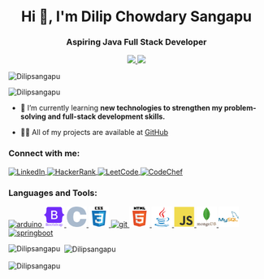 <h1 align="center">Hi 👋, I'm Dilip Chowdary Sangapu</h1>
<h3 align="center">Aspiring Java Full Stack Developer</h3>

<p align="center">
  <a href="https://dilip-portfolio07.netlify.app/" target="_blank">
    <img src="https://img.shields.io/badge/🌐 Portfolio-Visit-blueviolet?style=for-the-badge&logo=netlify" />
  </a>
  <a href="https://drive.google.com/file/d/1_3ag5_WPbGGEDQH-uzcURbh5feNf7bMc/view?usp=drive_link" target="_blank">
    <img src="https://img.shields.io/badge/📄 Resume-Download-blue?style=for-the-badge&logo=google-drive" />
  </a>
</p>

<p align="left">
  <img src="https://komarev.com/ghpvc/?username=Dilipsangapu&label=Profile%20views&color=0e75b6&style=flat" alt="Dilipsangapu" />
</p>

<p align="left">
  <img src="https://github-profile-trophy.vercel.app/?username=Dilipsangapu" alt="Dilipsangapu" />
</p>

- 🌱 I’m currently learning **new technologies to strengthen my problem-solving and full-stack development skills.**

- 👨‍💻 All of my projects are available at [GitHub](https://github.com/Dilipsangapu)

<h3 align="left">Connect with me:</h3>
<p align="left">
  <a href="https://www.linkedin.com/in/dilip-chowdary-s/" target="blank">
    <img align="center" src="https://raw.githubusercontent.com/rahuldkjain/github-profile-readme-generator/master/src/images/icons/Social/linked-in-alt.svg" alt="LinkedIn" height="30" width="40" />
  </a>
  <a href="https://www.hackerrank.com/profile/dilip2003chowda1" target="blank">
    <img align="center" src="https://raw.githubusercontent.com/rahuldkjain/github-profile-readme-generator/master/src/images/icons/Social/hackerrank.svg" alt="HackerRank" height="30" width="40" />
  </a>
  <a href="https://leetcode.com/u/dilipchowdarys/" target="blank">
    <img align="center" src="https://raw.githubusercontent.com/rahuldkjain/github-profile-readme-generator/master/src/images/icons/Social/leet-code.svg" alt="LeetCode" height="30" width="40" />
  </a>
  <a href="https://www.codechef.com/users/dilipsangapu" target="blank">
    <img align="center" src="https://cdn.jsdelivr.net/npm/simple-icons@3.1.0/icons/codechef.svg" alt="CodeChef" height="30" width="40" />
  </a>
</p>

<h3 align="left">Languages and Tools:</h3>
<p align="left">
  <a href="https://www.arduino.cc/" target="_blank" rel="noreferrer">
    <img src="https://cdn.jsdelivr.net/gh/devicons/devicon/icons/arduino/arduino-original.svg" alt="arduino" width="40" height="40"/>
  </a>
  <a href="https://getbootstrap.com" target="_blank" rel="noreferrer">
    <img src="https://raw.githubusercontent.com/devicons/devicon/master/icons/bootstrap/bootstrap-plain-wordmark.svg" alt="bootstrap" width="40" height="40"/>
  </a>
  <a href="https://www.w3schools.com/c/" target="_blank" rel="noreferrer">
    <img src="https://raw.githubusercontent.com/devicons/devicon/master/icons/c/c-original.svg" alt="c" width="40" height="40"/>
  </a>
  <a href="https://developer.mozilla.org/en-US/docs/Web/CSS" target="_blank" rel="noreferrer">
    <img src="https://raw.githubusercontent.com/devicons/devicon/master/icons/css3/css3-original-wordmark.svg" alt="css3" width="40" height="40"/>
  </a>
  <a href="https://git-scm.com/" target="_blank" rel="noreferrer">
    <img src="https://www.vectorlogo.zone/logos/git-scm/git-scm-icon.svg" alt="git" width="40" height="40"/>
  </a>
  <a href="https://developer.mozilla.org/en-US/docs/Web/HTML" target="_blank" rel="noreferrer">
    <img src="https://raw.githubusercontent.com/devicons/devicon/master/icons/html5/html5-original-wordmark.svg" alt="html5" width="40" height="40"/>
  </a>
  <a href="https://www.java.com/" target="_blank" rel="noreferrer">
    <img src="https://raw.githubusercontent.com/devicons/devicon/master/icons/java/java-original.svg" alt="java" width="40" height="40"/>
  </a>
  <a href="https://developer.mozilla.org/en-US/docs/Web/JavaScript" target="_blank" rel="noreferrer">
    <img src="https://raw.githubusercontent.com/devicons/devicon/master/icons/javascript/javascript-original.svg" alt="javascript" width="40" height="40"/>
  </a>
  <a href="https://www.mongodb.com/" target="_blank" rel="noreferrer">
    <img src="https://raw.githubusercontent.com/devicons/devicon/master/icons/mongodb/mongodb-original-wordmark.svg" alt="mongodb" width="40" height="40"/>
  </a>
  <a href="https://www.mysql.com/" target="_blank" rel="noreferrer">
    <img src="https://raw.githubusercontent.com/devicons/devicon/master/icons/mysql/mysql-original-wordmark.svg" alt="mysql" width="40" height="40"/>
  </a>
  <a href="https://spring.io/projects/spring-boot" target="_blank" rel="noreferrer">
    <img src="https://www.vectorlogo.zone/logos/springio/springio-icon.svg" alt="springboot" width="40" height="40"/>
  </a>
</p>

<p>
  <img align="left" src="https://github-readme-stats.vercel.app/api/top-langs?username=Dilipsangapu&show_icons=true&locale=en&layout=compact" alt="Dilipsangapu" />
</p>

<p>&nbsp;
  <img align="center" src="https://github-readme-stats.vercel.app/api?username=Dilipsangapu&show_icons=true&locale=en" alt="Dilipsangapu" />
</p>

<p>
  <img align="center" src="https://github-readme-streak-stats.herokuapp.com/?user=Dilipsangapu" alt="Dilipsangapu" />
</p>
